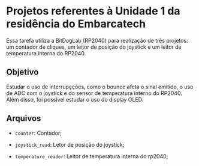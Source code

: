 # Projetos referentes à Unidade 1 da residência do Embarcatech
Essa tarefa utiliza a BitDogLab (RP2040) para realização de três projetos: um contador de cliques, um leitor de posição do joystick e um leitor de temperatura interna do RP2040.

## Objetivo
Estudar o uso de interrupçções, como o bounce afeta o sinal emitido, o uso de ADC com o joystick e do sensor de temperatura interno do RP2040. Além disso, foi possível estudar o uso do display OLED.

## Arquivos
- `counter`: Contador;

- `joystick_read`: Letor de posição do joystick;

- `temperature_reader`: Leitor de temperatura interna do rp2040;

